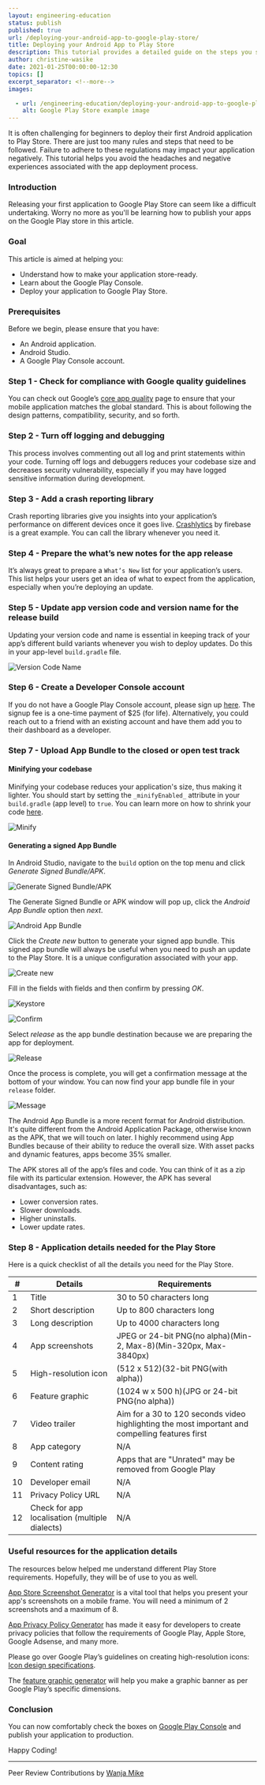 ```yaml
---
layout: engineering-education
status: publish
published: true
url: /deploying-your-android-app-to-google-play-store/
title: Deploying your Android App to Play Store
description: This tutorial provides a detailed guide on the steps you should follow when deploying your Android application to the Play Store.
author: christine-wasike
date: 2021-01-25T00:00:00-12:30
topics: []
excerpt_separator: <!--more-->
images:

  - url: /engineering-education/deploying-your-android-app-to-google-play-store/hero.jpg
    alt: Google Play Store example image
---
```

It is often challenging for beginners to deploy their first Android application to Play Store. There are just too many rules and steps that need to be followed. Failure to adhere to these regulations may impact your application negatively. This tutorial helps you avoid the headaches and negative experiences associated with the app deployment process.
<!--more-->
### Introduction
Releasing your first application to Google Play Store can seem like a difficult undertaking. Worry no more as you'll be learning how to publish your apps on the Google Play store in this article. 

### Goal
This article is aimed at helping you:
- Understand how to make your application store-ready.
- Learn about the Google Play Console.
- Deploy your application to Google Play Store. 

### Prerequisites
Before we begin, please ensure that you have:
- An Android application.
- Android Studio.
- A Google Play Console account.

### Step 1 - Check for compliance with Google quality guidelines
You can check out Google’s [core app quality](https://developer.android.com/docs/quality-guidelines/core-app-quality) page to ensure that your mobile application matches the global standard. This is about following the design patterns, compatibility, security, and so forth.

### Step 2 - Turn off logging and debugging
This process involves commenting out all log and print statements within your code. Turning off logs and debuggers reduces your codebase size and decreases security vulnerability, especially if you may have logged sensitive information during development.

### Step 3 - Add a crash reporting library
Crash reporting libraries give you insights into your application’s performance on different devices once it goes live. [Crashlytics](https://firebase.google.com/docs/crashlytics) by firebase is a great example. You can call the library whenever you need it.

### Step 4 - Prepare the what’s new notes for the app release
It’s always great to prepare a `What’s New` list for your application’s users. This list helps your users get an idea of what to expect from the application, especially when you’re deploying an update.

### Step 5 - Update app version code and version name for the release build
Updating your version code and name is essential in keeping track of your app’s different build variants whenever you wish to deploy updates. Do this in your app-level `build.gradle` file.

![Version Code Name](/deploying-your-android-app-to-google-play-store/version_code_name.png)

### Step 6 - Create a Developer Console account
If you do not have a Google Play Console account, please sign up [here](https://play.google.com/apps/publish). The signup fee is a one-time payment of $25 (for life). Alternatively, you could reach out to a friend with an existing account and have them add you to their dashboard as a developer.

### Step 7 - Upload App Bundle to the closed or open test track
#### Minifying your codebase
Minifying your codebase reduces your application's size, thus making it lighter. You should start by setting the `_minifyEnabled_` attribute in your `build.gradle` (app level) to `true`. You can learn more on how to shrink your code [here](https://developer.android.com/studio/build/shrink-code).

![Minify](/deploying-your-android-app-to-google-play-store/minify.png)

#### Generating a signed App Bundle
In Android Studio, navigate to the `build` option on the top menu and click *Generate Signed Bundle/APK*.

![Generate Signed Bundle/APK](/deploying-your-android-app-to-google-play-store/generate_app_bundle.png)

The Generate Signed Bundle or APK window will pop up, click the *Android App Bundle* option then *next*.

![Android App Bundle](/deploying-your-android-app-to-google-play-store/android_app_bundle.png)

Click the *Create new* button to generate your signed app bundle. This signed app bundle will always be useful when you need to push an update to the Play Store. It is a unique configuration associated with your app.

![Create new](/deploying-your-android-app-to-google-play-store/create_new.png)

Fill in the fields with fields and then confirm by pressing *OK*.

![Keystore](/deploying-your-android-app-to-google-play-store/key_store.png)

![Confirm](/deploying-your-android-app-to-google-play-store/confirm.png)

Select *release* as the app bundle destination because we are preparing the app for deployment.

![Release](/deploying-your-android-app-to-google-play-store/release.png)

Once the process is complete, you will get a confirmation message at the bottom of your window. You can now find your app bundle file in your `release` folder.

![Message](/deploying-your-android-app-to-google-play-store/message.png)

The Android App Bundle is a more recent format for Android distribution. It's quite different from the Android Application Package, otherwise known as the APK, that we will touch on later. I highly recommend using App Bundles because of their ability to reduce the overall size. With asset packs and dynamic features, apps become 35% smaller.

The APK stores all of the app’s files and code. You can think of it as a zip file with its particular extension. However, the APK has several disadvantages, such as:
- Lower conversion rates.
- Slower downloads.
- Higher uninstalls.
- Lower update rates.

### Step 8 - Application details needed for the Play Store
Here is a quick checklist of all the details you need for the Play Store.

| #   | Details                                        | Requirements |
| --- | --------------------                           | ----------- |
| 1   | Title                                          | 30 to 50 characters long |
| 2   | Short description                              | Up to 800 characters long |
| 3   | Long description                               | Up to 4000 characters long |
| 4   | App screenshots                                | JPEG or 24-bit PNG(no alpha)(Min-2, Max-8)(Min-320px, Max-3840px)|
| 5   | High-resolution icon                           | (512 x 512)(32-bit PNG(with alpha))|
| 6   | Feature graphic                                | (1024 w x 500 h)(JPG or 24-bit PNG(no alpha)) |
| 7   | Video trailer                                  | Aim for a 30 to 120 seconds video highlighting the most important and compelling features first|
| 8   | App category                                   | N/A |
| 9   | Content rating                                 | Apps that are "Unrated" may be removed from Google Play |
| 10  | Developer email                                | N/A |
| 11  | Privacy Policy URL                             | N/A |
| 12  | Check for app localisation (multiple dialects) | N/A |


### Useful resources for the application details
The resources below helped me understand different Play Store requirements. Hopefully, they will be of use to you as well.

[App Store Screenshot Generator](https://www.appstorescreenshot.com/) is a vital tool that helps you present your app's screenshots on a mobile frame. You will need a minimum of 2 screenshots and a maximum of 8.

[App Privacy Policy Generator](https://app-privacy-policy-generator.firebaseapp.com/) has made it easy for developers to create privacy policies that follow the requirements of Google Play, Apple Store, Google Adsense, and many 
more.

Please go over Google Play’s guidelines on creating high-resolution icons: [Icon design specifications](https://developer.android.com/google-play/resources/icon-design-specifications).

The [feature graphic generator](https://www.norio.be/graphic-generator/) will help you make a graphic banner as per Google Play’s specific dimensions.

### Conclusion
You can now comfortably check the boxes on [Google Play Console](https://play.google.com/apps/publish) and publish your application to production.

Happy Coding!

---
Peer Review Contributions by [Wanja Mike](/authors/michael-barasa/)